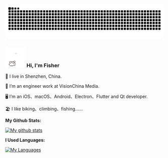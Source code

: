 <!--<picture>
  <source media="(prefers-color-scheme: dark)" srcset="https://github.com/fisher158163/fisher158163/blob/output/github-contribution-grid-snake-dark.svg">
  <source media="(prefers-color-scheme: light)" srcset="https://github.com/fisher158163/fisher158163/blob/output/github-contribution-grid-snake.svg">
  <img alt="github contribution grid snake animation" src="https://github.com/fisher158163/fisher158163/blob/output/github-contribution-grid-snake.svg">
</picture>-->

<picture>
  <source media="(prefers-color-scheme: dark)" srcset="https://raw.githubusercontent.com/fisher158163/fisher158163/output/github-contribution-grid-snake-dark.svg">
  <source media="(prefers-color-scheme: light)" srcset="https://raw.githubusercontent.com/fisher158163/fisher158163/output/github-contribution-grid-snake.svg">
  <img alt="github contribution grid snake animation" src="https://raw.githubusercontent.com/fisher158163/fisher158163/output/github-contribution-grid-snake.svg">
</picture>

<!--<h3>
 <img src="assets/hello.gif" width="64"/>
  Hi, I'm Fisher
</h3>-->

<!--<h3>
 <img src="assets/drag.gif" width="64"/>
  Hi, I'm Fisher
</h3>-->

<!--<h3>
 <img src="https://p.ipic.vip/ss9hjt.gif" width="32"/>
  Hi, I'm Fisher
</h3>-->

<h3>
 <img src="https://github.com/fisher158163/fisher158163/blob/main/assets/hello.gif" width="64"/>
  Hi, I'm Fisher
</h3>

📍 I live in Shenzhen, China.

🏢 I’m an engineer work at VisionChina Media.

🖥 I’m an iOS、macOS、Android、Electron、Flutter and Qt developer.

🏖 	 I like biking、climbing、fishing......

**My Github Stats:**

[![My github stats](https://github-readme-stats.vercel.app/api?username=fisher158163&count_private=true&show_icons=true&theme=buefy&hide=contribs,prs,issues)](https://github.com/fisher158163) 

**I Used Languages:**

[![My Languages](https://github-readme-stats.vercel.app/api/top-langs/?username=fisher158163&layout=compact&langs_count=8&theme=buefy)](https://github.com/fisher158163)
